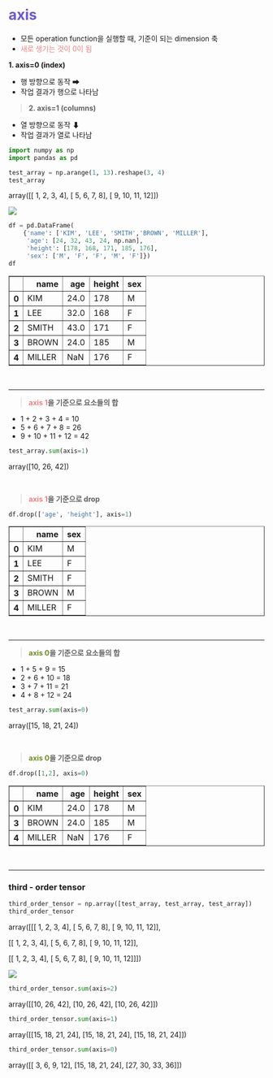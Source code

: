 # <span style="color:slateblue">axis</span>

- 모든 operation function을 실행할 때, 기준이 되는 dimension 축
- <span style='color:lightcoral'>새로 생기는 것이 0이 됨</span>

> 
**1. axis=0 (index)**
- 행 방향으로 동작 ➡
- 작업 결과가 행으로 나타남

> **2. axis=1 (columns)**
- 열 방향으로 동작 ⬇
- 작업 결과가 열로 나타남


```python
import numpy as np
import pandas as pd
```


```python
test_array = np.arange(1, 13).reshape(3, 4)
test_array
```




   array([[ 1,  2,  3,  4],
           [ 5,  6,  7,  8],
           [ 9, 10, 11, 12]])



![](/images/axis1.png)


```python
df = pd.DataFrame(
    {'name': ['KIM', 'LEE', 'SMITH','BROWN', 'MILLER'],
     'age': [24, 32, 43, 24, np.nan],
     'height': [178, 168, 171, 185, 176],
     'sex': ['M', 'F', 'F', 'M', 'F']})
df
```




<div>
<style scoped>
    .dataframe tbody tr th:only-of-type {
        vertical-align: middle;
    }

    .dataframe tbody tr th {
        vertical-align: top;
    }

    .dataframe thead th {
        text-align: right;
    }
</style>
<table border="1" class="dataframe">
  <thead>
    <tr style="text-align: right;">
      <th></th>
      <th>name</th>
      <th>age</th>
      <th>height</th>
      <th>sex</th>
    </tr>
  </thead>
  <tbody>
    <tr>
      <th>0</th>
      <td>KIM</td>
      <td>24.0</td>
      <td>178</td>
      <td>M</td>
    </tr>
    <tr>
      <th>1</th>
      <td>LEE</td>
      <td>32.0</td>
      <td>168</td>
      <td>F</td>
    </tr>
    <tr>
      <th>2</th>
      <td>SMITH</td>
      <td>43.0</td>
      <td>171</td>
      <td>F</td>
    </tr>
    <tr>
      <th>3</th>
      <td>BROWN</td>
      <td>24.0</td>
      <td>185</td>
      <td>M</td>
    </tr>
    <tr>
      <th>4</th>
      <td>MILLER</td>
      <td>NaN</td>
      <td>176</td>
      <td>F</td>
    </tr>
  </tbody>
</table>
</div>



<br/>

***

> **<span style="color:lightcoral">axis 1</span>을 기준으로 요소들의 합**
- 1 + 2 + 3 + 4 = 10
- 5 + 6 + 7 + 8 = 26
- 9 + 10 + 11 + 12 = 42


```python
test_array.sum(axis=1)
```




   array([10, 26, 42])


<br/>

> **<span style="color:lightcoral">axis 1</span>을 기준으로 drop**</br>


```python
df.drop(['age', 'height'], axis=1)
```




<div>
<style scoped>
    .dataframe tbody tr th:only-of-type {
        vertical-align: middle;
    }

    .dataframe tbody tr th {
        vertical-align: top;
    }

    .dataframe thead th {
        text-align: right;
    }
</style>
<table border="1" class="dataframe">
  <thead>
    <tr style="text-align: right;">
      <th></th>
      <th>name</th>
      <th>sex</th>
    </tr>
  </thead>
  <tbody>
    <tr>
      <th>0</th>
      <td>KIM</td>
      <td>M</td>
    </tr>
    <tr>
      <th>1</th>
      <td>LEE</td>
      <td>F</td>
    </tr>
    <tr>
      <th>2</th>
      <td>SMITH</td>
      <td>F</td>
    </tr>
    <tr>
      <th>3</th>
      <td>BROWN</td>
      <td>M</td>
    </tr>
    <tr>
      <th>4</th>
      <td>MILLER</td>
      <td>F</td>
    </tr>
  </tbody>
</table>
</div>



<br/>

***

> **<span style="color:olivedrab">axis 0</span>을 기준으로 요소들의 합**</br>
- 1 + 5 + 9 = 15
- 2 + 6 + 10 = 18
- 3 + 7 + 11 = 21
- 4 + 8 + 12 = 24


```python
test_array.sum(axis=0)
```




   array([15, 18, 21, 24])

<br/>


> **<span style="color:olivedrab">axis 0</span>을 기준으로 drop**


```python
df.drop([1,2], axis=0)
```




<div>
<style scoped>
    .dataframe tbody tr th:only-of-type {
        vertical-align: middle;
    }

    .dataframe tbody tr th {
        vertical-align: top;
    }

    .dataframe thead th {
        text-align: right;
    }
</style>
<table border="1" class="dataframe">
  <thead>
    <tr style="text-align: right;">
      <th></th>
      <th>name</th>
      <th>age</th>
      <th>height</th>
      <th>sex</th>
    </tr>
  </thead>
  <tbody>
    <tr>
      <th>0</th>
      <td>KIM</td>
      <td>24.0</td>
      <td>178</td>
      <td>M</td>
    </tr>
    <tr>
      <th>3</th>
      <td>BROWN</td>
      <td>24.0</td>
      <td>185</td>
      <td>M</td>
    </tr>
    <tr>
      <th>4</th>
      <td>MILLER</td>
      <td>NaN</td>
      <td>176</td>
      <td>F</td>
    </tr>
  </tbody>
</table>
</div>



<br/> 

***


### third - order tensor


```python
third_order_tensor = np.array([test_array, test_array, test_array])
third_order_tensor
```




   array([[[ 1,  2,  3,  4],
            [ 5,  6,  7,  8],
            [ 9, 10, 11, 12]],
    
  [[ 1,  2,  3,  4],
            [ 5,  6,  7,  8],
            [ 9, 10, 11, 12]],
    
   [[ 1,  2,  3,  4],
            [ 5,  6,  7,  8],
            [ 9, 10, 11, 12]]])



![](/images/axis2.png)


```python
third_order_tensor.sum(axis=2)
```




   array([[10, 26, 42],
           [10, 26, 42],
           [10, 26, 42]])




```python
third_order_tensor.sum(axis=1)
```




   array([[15, 18, 21, 24],
           [15, 18, 21, 24],
           [15, 18, 21, 24]])




```python
third_order_tensor.sum(axis=0)
```




   array([[ 3,  6,  9, 12],
           [15, 18, 21, 24],
           [27, 30, 33, 36]])


